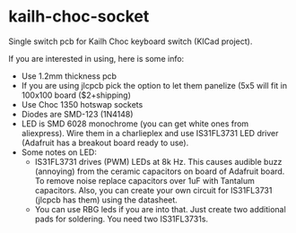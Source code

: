 # kailh-choc-socket
Single switch pcb for Kailh Choc keyboard switch (KICad project).

If you are interested in using, here is some info:
- Use 1.2mm thickness pcb
- If you are using jlcpcb pick the option to let them panelize (5x5 will
    fit in 100x100 board ($2+shipping)
- Use Choc 1350 hotswap sockets
- Diodes are SMD-123 (1N4148)
- LED is SMD 6028 monochrome (you can get white ones from aliexpress). Wire
  them in a charlieplex and use IS31FL3731 LED driver (Adafruit has a breakout
  board ready to use). 
- Some notes on LED:
    - IS31FL3731 drives (PWM) LEDs at 8k Hz. This causes audible buzz
      (annoying) from the ceramic capacitors on board of Adafruit board. To
      remove noise replace capacitors over 1uF with Tantalum capacitors.
      Also, you can create your own circuit for IS31FL3731 (jlcpcb has them) 
      using the datasheet.
    - You can use RBG leds if you are into that. Just create two additional
      pads for soldering. You need two IS31FL3731s.
